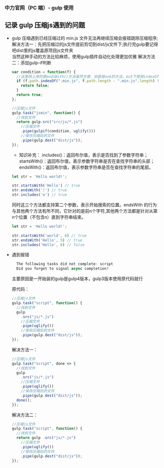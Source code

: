 ### 中力官网（PC 端）- gulp 使用

## 记录 gulp 压缩js遇到的问题

- gulp 压缩遇到已经压缩过的 min.js 文件无法再继续压缩会报错跳除压缩程序;  
  解决方法一：先把压缩过的js文件提前剪切到dist/js文件下;执行完gulp要记得吧dist里的js覆盖原项目js文件夹  
  当然这种手动的方法比较麻烦，使用gulp插件自动化处理更加优雅
  解决方法二：添加gulp-if判断
  ```js
  var condition = function(f) {
    //这里网上用的是endsWith()方法虽然方便，但是是es6的方法，es5下使用indexOf也同样可以实现
    if (f.path.indexOf(".min.js", f.path.length - ".min.js".length) !== -1) { 
      return false;
    } 
    return true;
  };

  //压缩js文件
  gulp.task("jsmin", function() {
    //找到文件
    return gulp.src("src/js/*.js") 
      //压缩文件
      .pipe(gulpif(condition, uglify()))
      //保存压缩后的文件 
      .pipe(gulp.dest("dist/js"));
  });
  ```
  * 知识补充：
  includes()：返回布尔值，表示是否找到了参数字符串；
  startsWith()：返回布尔值，表示参数字符串是否在查找字符串的头部；
  endsWith()：返回布尔值，表示参数字符串是否在查找字符串的尾部。
  ```js
  let str = 'Hello world!';
 
  str.startsWith('Hello') // true
  str.endsWith('!') // true
  str.includes('o') // true
  ```
  同时这三个方法都支持第二个参数，表示开始搜索的位置。endsWith 的行为与其他两个方法有所不同，它针对的是前n个字符,其他两个方法都是针对从第n个位置（不包含n）直到字符串结束。
  ```js
  let str = 'Hello world!';
 
  str.startsWith('world', 6) // true
  str.endsWith('Hello', 5) // true
  str.includes('Hello', 6) // false
  ```

- 遇到报错

  ```js
    The following tasks did not complete: script
    Did you forget to signal async completion?
  ```
  主要原因是一开始装的gulp是gulp4版本，gulp3版本使用原代码就行

  原代码：

  ```js
  //压缩js文件
  gulp.task("script", function() {
    //找到文件
    gulp
      .src("js/*.js")
      //压缩文件
      .pipe(uglify())
      //保存压缩后的文件
      .pipe(gulp.dest("dist/js"));
  });
  ```

  解决方法一：

  ```js
  //压缩js文件
  gulp.task("script", done => {
    //找到文件
    gulp 
      .src("js/*.js")
      //压缩文件
      .pipe(uglify())
      //保存压缩后的文件
      .pipe(gulp.dest("dist/js"));
    done();
  });
  ```

  解决方法二：

  ```js
  //压缩js文件
  gulp.task("script", function() {
    //找到文件
    return gulp .src("js/*.js")
      //压缩文件
      .pipe(uglify())
      //保存压缩后的文件
      .pipe(gulp.dest("dist/js")); 
  });
  ```